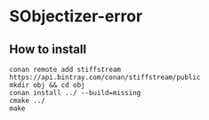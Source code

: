 # SObjectizer-error

## How to install
```
conan remote add stiffstream https://api.bintray.com/conan/stiffstream/public
mkdir obj && cd obj
conan install ../ --build=missing
cmake ../
make
```